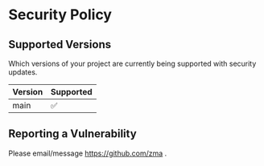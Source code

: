 # Security Policy

## Supported Versions

Which versions of your project are
currently being supported with security updates.

| Version | Supported          |
| ------- | ------------------ |
| main    | :white_check_mark: |

## Reporting a Vulnerability

Please email/message https://github.com/zma .
